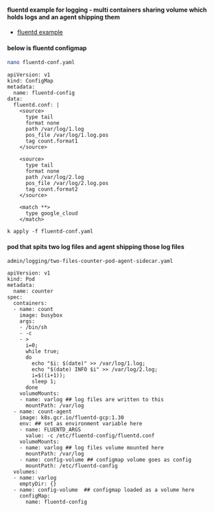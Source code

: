 #### fluentd example for logging - multi containers sharing volume which holds logs and an agent shipping them
* [fluentd example](https://kubernetes.io/docs/concepts/cluster-administration/logging/)
#### below is fluentd configmap
```bash
nano fluentd-conf.yaml
```
```
apiVersion: v1
kind: ConfigMap
metadata:
  name: fluentd-config
data:
  fluentd.conf: |
    <source>
      type tail
      format none
      path /var/log/1.log
      pos_file /var/log/1.log.pos
      tag count.format1
    </source>

    <source>
      type tail
      format none
      path /var/log/2.log
      pos_file /var/log/2.log.pos
      tag count.format2
    </source>

    <match **>
      type google_cloud
    </match>

```
```
k apply -f fluentd-conf.yaml
```
#### pod that spits two log files and agent shipping those log files 
```
admin/logging/two-files-counter-pod-agent-sidecar.yaml 

apiVersion: v1
kind: Pod
metadata:
  name: counter
spec:
  containers:
  - name: count
    image: busybox
    args:
    - /bin/sh
    - -c
    - >
      i=0;
      while true;
      do
        echo "$i: $(date)" >> /var/log/1.log;
        echo "$(date) INFO $i" >> /var/log/2.log;
        i=$((i+1));
        sleep 1;
      done
    volumeMounts:
    - name: varlog ## log files are written to this
      mountPath: /var/log
  - name: count-agent
    image: k8s.gcr.io/fluentd-gcp:1.30
    env: ## set as environment variable here 
    - name: FLUENTD_ARGS
      value: -c /etc/fluentd-config/fluentd.conf
    volumeMounts:
    - name: varlog ## log files volume mounted here
      mountPath: /var/log
    - name: config-volume ## configmap volume goes as config
      mountPath: /etc/fluentd-config
  volumes:
  - name: varlog
    emptyDir: {}
  - name: config-volume  ## configmap loaded as a volume here 
    configMap:
      name: fluentd-config
```